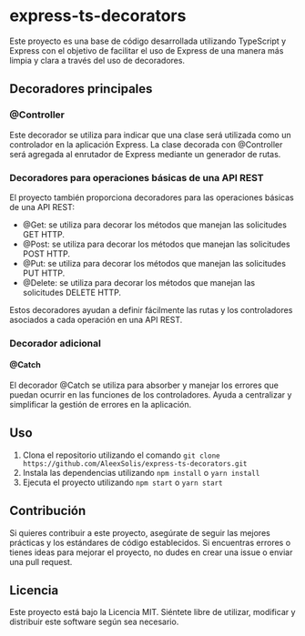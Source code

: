 # express-ts-decorators

Este proyecto es una base de código desarrollada utilizando TypeScript y Express con el objetivo de facilitar el uso de Express de una manera más limpia y clara a través del uso de decoradores.

## Decoradores principales

### @Controller
Este decorador se utiliza para indicar que una clase será utilizada como un controlador en la aplicación Express. La clase decorada con @Controller será agregada al enrutador de Express mediante un generador de rutas.

### Decoradores para operaciones básicas de una API REST
El proyecto también proporciona decoradores para las operaciones básicas de una API REST:

- @Get: se utiliza para decorar los métodos que manejan las solicitudes GET HTTP.
- @Post: se utiliza para decorar los métodos que manejan las solicitudes POST HTTP.
- @Put: se utiliza para decorar los métodos que manejan las solicitudes PUT HTTP.
- @Delete: se utiliza para decorar los métodos que manejan las solicitudes DELETE HTTP.

Estos decoradores ayudan a definir fácilmente las rutas y los controladores asociados a cada operación en una API REST.

### Decorador adicional

#### @Catch
El decorador @Catch se utiliza para absorber y manejar los errores que puedan ocurrir en las funciones de los controladores. Ayuda a centralizar y simplificar la gestión de errores en la aplicación.

## Uso

1. Clona el repositorio utilizando el comando `git clone https://github.com/AleexSolis/express-ts-decorators.git`
2. Instala las dependencias utilizando `npm install` o `yarn install`
3. Ejecuta el proyecto utilizando `npm start` o `yarn start`

## Contribución

Si quieres contribuir a este proyecto, asegúrate de seguir las mejores prácticas y los estándares de código establecidos. Si encuentras errores o tienes ideas para mejorar el proyecto, no dudes en crear una issue o enviar una pull request.

## Licencia

Este proyecto está bajo la Licencia MIT. Siéntete libre de utilizar, modificar y distribuir este software según sea necesario.
